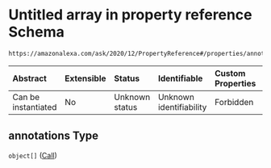 # Untitled array in property reference Schema

```txt
https://amazonalexa.com/ask/2020/12/PropertyReference#/properties/annotations
```



| Abstract            | Extensible | Status         | Identifiable            | Custom Properties | Additional Properties | Access Restrictions | Defined In                                                                              |
| :------------------ | :--------- | :------------- | :---------------------- | :---------------- | :-------------------- | :------------------ | :-------------------------------------------------------------------------------------- |
| Can be instantiated | No         | Unknown status | Unknown identifiability | Forbidden         | Allowed               | none                | [PropertyReference.json\*](../../schemas/PropertyReference.json "open original schema") |

## annotations Type

`object[]` ([Call](actiondeclaration-properties-annotations-call.md))
